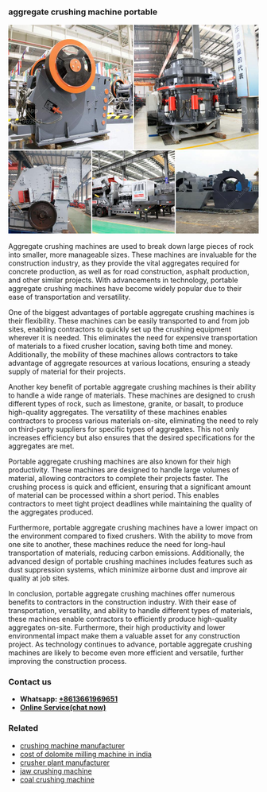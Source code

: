 <h3>aggregate crushing machine portable</h3><img src='1708499167.jpg' alt=''><p>Aggregate crushing machines are used to break down large pieces of rock into smaller, more manageable sizes. These machines are invaluable for the construction industry, as they provide the vital aggregates required for concrete production, as well as for road construction, asphalt production, and other similar projects. With advancements in technology, portable aggregate crushing machines have become widely popular due to their ease of transportation and versatility.</p><p>One of the biggest advantages of portable aggregate crushing machines is their flexibility. These machines can be easily transported to and from job sites, enabling contractors to quickly set up the crushing equipment wherever it is needed. This eliminates the need for expensive transportation of materials to a fixed crusher location, saving both time and money. Additionally, the mobility of these machines allows contractors to take advantage of aggregate resources at various locations, ensuring a steady supply of material for their projects.</p><p>Another key benefit of portable aggregate crushing machines is their ability to handle a wide range of materials. These machines are designed to crush different types of rock, such as limestone, granite, or basalt, to produce high-quality aggregates. The versatility of these machines enables contractors to process various materials on-site, eliminating the need to rely on third-party suppliers for specific types of aggregates. This not only increases efficiency but also ensures that the desired specifications for the aggregates are met.</p><p>Portable aggregate crushing machines are also known for their high productivity. These machines are designed to handle large volumes of material, allowing contractors to complete their projects faster. The crushing process is quick and efficient, ensuring that a significant amount of material can be processed within a short period. This enables contractors to meet tight project deadlines while maintaining the quality of the aggregates produced.</p><p>Furthermore, portable aggregate crushing machines have a lower impact on the environment compared to fixed crushers. With the ability to move from one site to another, these machines reduce the need for long-haul transportation of materials, reducing carbon emissions. Additionally, the advanced design of portable crushing machines includes features such as dust suppression systems, which minimize airborne dust and improve air quality at job sites.</p><p>In conclusion, portable aggregate crushing machines offer numerous benefits to contractors in the construction industry. With their ease of transportation, versatility, and ability to handle different types of materials, these machines enable contractors to efficiently produce high-quality aggregates on-site. Furthermore, their high productivity and lower environmental impact make them a valuable asset for any construction project. As technology continues to advance, portable aggregate crushing machines are likely to become even more efficient and versatile, further improving the construction process.</p><h3>Contact us</h3><ul><li><strong>Whatsapp:&nbsp;<a href="https://wa.me/8613661969651">+8613661969651</a></strong></li><li><a href="https://swt.shibang-china.com/?git&amp;zhl&amp;aggregate crushing machine portable"><strong>Online Service(chat now)</strong></a></li></ul><h3>Related</h3><ul><li><a href='crushing machine manufacturer.md'>crushing machine manufacturer</a></li><li><a href='cost of dolomite milling machine in india.md'>cost of dolomite milling machine in india</a></li><li><a href='crusher plant manufacturer.md'>crusher plant manufacturer</a></li><li><a href='jaw crushing machine.md'>jaw crushing machine</a></li><li><a href='coal crushing machine.md'>coal crushing machine</a></li></ul>